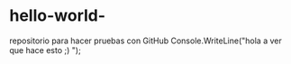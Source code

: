 # hello-world-
repositorio para hacer pruebas con GitHub
Console.WriteLine("hola a ver que hace esto ;) ");
